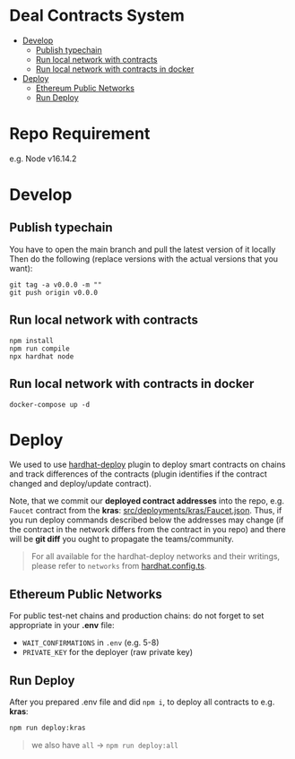 # Deal Contracts System

* [Develop](#develop)
   * [Publish typechain](#publish-typechain)
   * [Run local network with contracts](#run-local-network-with-contracts)
   * [Run local network with contracts in docker](#run-local-network-with-contracts-in-docker)
* [Deploy](#deploy)
   * [Ethereum Public Networks](#ethereum-public-networks)
   * [Run Deploy](#run-deploy)

# Repo Requirement
e.g. Node v16.14.2

# Develop
## Publish typechain

You have to open the main branch and pull the latest version of it locally Then
do the following (replace versions with the actual versions that you want):

```shell
git tag -a v0.0.0 -m ""
git push origin v0.0.0
```

## Run local network with contracts

```shell
npm install
npm run compile
npx hardhat node
```

## Run local network with contracts in docker

```shell
docker-compose up -d
```

# Deploy
We used to use [hardhat-deploy](https://github.com/wighawag/hardhat-deploy) plugin to deploy smart contracts on chains 
and track differences of the contracts (plugin identifies if the contract changed and deploy/update contract).

Note, that we commit our **deployed contract addresses** into the repo, e.g. `Faucet` contract from the **kras**: [src/deployments/kras/Faucet.json](src/deployments/kras/Faucet.json). Thus, if you run deploy commands described below the addresses may change (if the contract in the network differs from the contract in you repo) and there will be **git diff** you ought to propagate the teams/community.  

> For all available for the hardhat-deploy networks and their writings, please refer to `networks` from [hardhat.config.ts](hardhat.config.ts).

## Ethereum Public Networks
For public test-net chains and production chains: do not forget to set appropriate in your **.env** file:

- `WAIT_CONFIRMATIONS` in `.env` (e.g. 5-8)
- `PRIVATE_KEY` for the deployer (raw private key)

## Run Deploy
After you prepared .env file and did `npm i`, to deploy all contracts to e.g. **kras**:

```bash
npm run deploy:kras
```

> we also have `all` -> `npm run deploy:all`  
